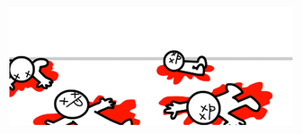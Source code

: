 <a href="https://github.com/Brugman"><img src="https://raw.githubusercontent.com/Brugman/Brugman/master/assets/asdfmovie8.png"></a>
